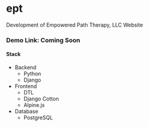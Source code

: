 # ept
Development of Empowered Path Therapy, LLC Website

### Demo Link: Coming Soon

#### Stack
- Backend 
    - Python
    - Django
- Frontend
    - DTL
    - Django Cotton
    - Alpine.js
- Database
    - PostgreSQL